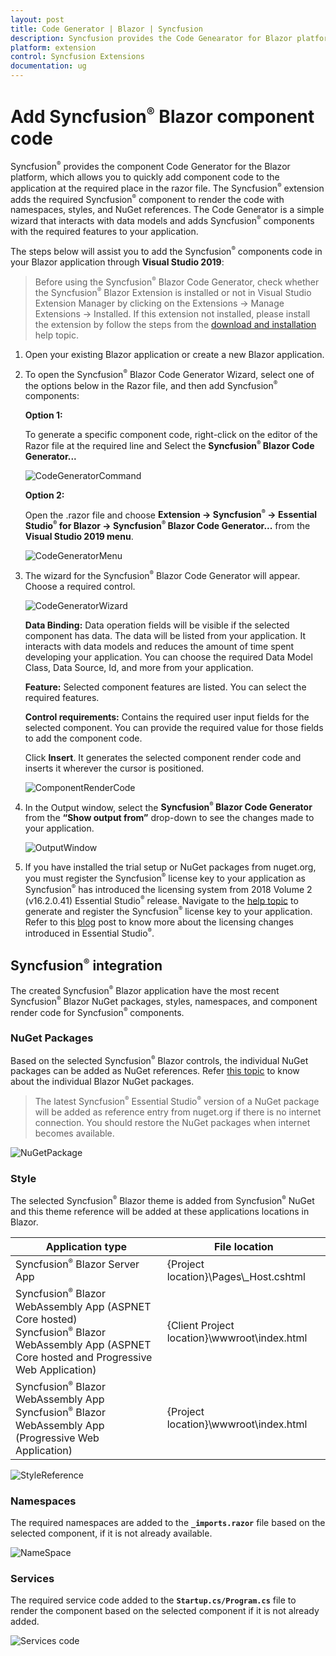 ```yaml
---
layout: post
title: Code Generator | Blazor | Syncfusion
description: Syncfusion provides the Code Genearator for Blazor platform to add a Syncfusion Blazor component code in the Blazor application
platform: extension
control: Syncfusion Extensions
documentation: ug
---
```


# Add Syncfusion<sup style="font-size:70%">&reg;</sup> Blazor component code


Syncfusion<sup style="font-size:70%">&reg;</sup> provides the component Code Generator for the Blazor platform, which allows you to quickly add component code to the application at the required place in the razor file. The Syncfusion<sup style="font-size:70%">&reg;</sup> extension adds the required Syncfusion<sup style="font-size:70%">&reg;</sup> component to render the code with namespaces, styles, and NuGet references. The Code Generator is a simple wizard that interacts with data models and adds Syncfusion<sup style="font-size:70%">&reg;</sup> components with the required features to your application.

The steps below will assist you to add the Syncfusion<sup style="font-size:70%">&reg;</sup> components code in your Blazor application through **Visual Studio 2019**:

> Before using the Syncfusion<sup style="font-size:70%">&reg;</sup> Blazor Code Generator, check whether the Syncfusion<sup style="font-size:70%">&reg;</sup> Blazor Extension is installed or not in Visual Studio Extension Manager by clicking on the Extensions -> Manage Extensions -> Installed. If this extension not installed, please install the extension by follow the steps from the [download and installation](https://blazor.Syncfusion.com/documentation/visual-studio-integration/visual-studio-extensions/download-and-installation/) help topic.

1. Open your existing Blazor application or create a new Blazor application.

2. To open the Syncfusion<sup style="font-size:70%">&reg;</sup> Blazor Code Generator Wizard, select one of the options below in the Razor file, and then add Syncfusion<sup style="font-size:70%">&reg;</sup> components:

    **Option 1:**

    To generate a specific component code, right-click on the editor of the Razor file at the required line and Select the **Syncfusion<sup style="font-size:70%">&reg;</sup> Blazor Code Generator...**

    ![CodeGeneratorCommand](images/Code-Generator-Command.PNG)

    **Option 2:**

    Open the .razor file and choose **Extension -> Syncfusion<sup style="font-size:70%">&reg;</sup> -> Essential Studio<sup style="font-size:70%">&reg;</sup> for Blazor -> Syncfusion<sup style="font-size:70%">&reg;</sup> Blazor Code Generator...** from the **Visual Studio 2019 menu**.

    ![CodeGeneratorMenu](images/Code-Generator-Menu.PNG)

3. The wizard for the Syncfusion<sup style="font-size:70%">&reg;</sup> Blazor Code Generator will appear. Choose a required control.

    ![CodeGeneratorWizard](images/Code-Generator-MainWizard.png)

    **Data Binding:** Data operation fields will be visible if the selected component has data. The data will be listed from your application. It interacts with data models and reduces the amount of time spent developing your application. You can choose the required Data Model Class, Data Source, Id, and more from your application.

    **Feature:** Selected component features are listed. You can select the required features.

    **Control requirements:** Contains the required user input fields for the selected component. You can provide the required value for those fields to add the component code.

    Click **Insert**. It generates the selected component render code and inserts it wherever the cursor is positioned.

    ![ComponentRenderCode](images/Code-Generator-ComponentRenderCode.PNG)

4. In the Output window, select the **Syncfusion<sup style="font-size:70%">&reg;</sup> Blazor Code Generator** from the **“Show output from”** drop-down to see the changes made to your application.

    ![OutputWindow](images/Code-Generator-OutputWindow.PNG)

5. If you have installed the trial setup or NuGet packages from nuget.org, you must register the Syncfusion<sup style="font-size:70%">&reg;</sup> license key to your application as Syncfusion<sup style="font-size:70%">&reg;</sup> has introduced the licensing system from 2018 Volume 2 (v16.2.0.41) Essential Studio<sup style="font-size:70%">&reg;</sup> release. Navigate to the [help topic](https://help.Syncfusion.com/common/essential-studio/licensing/overview#how-to-generate-Syncfusion-license-key) to generate and register the Syncfusion<sup style="font-size:70%">&reg;</sup> license key to your application. Refer to this [blog](https://www.Syncfusion.com/blogs/post/whats-new-in-2018-volume-2.aspx) post to know more about the licensing changes introduced in Essential Studio<sup style="font-size:70%">&reg;</sup>.

## Syncfusion<sup style="font-size:70%">&reg;</sup> integration

The created Syncfusion<sup style="font-size:70%">&reg;</sup> Blazor application have the most recent Syncfusion<sup style="font-size:70%">&reg;</sup> Blazor NuGet packages, styles, namespaces, and component render code for Syncfusion<sup style="font-size:70%">&reg;</sup> components.

### NuGet Packages

Based on the selected Syncfusion<sup style="font-size:70%">&reg;</sup> Blazor controls, the individual NuGet packages can be added as NuGet references. Refer [this topic](https://blazor.Syncfusion.com/staging/documentation/nuget-packages/) to know about the individual Blazor NuGet packages.

> The latest Syncfusion<sup style="font-size:70%">&reg;</sup> Essential Studio<sup style="font-size:70%">&reg;</sup> version of a NuGet package will be added as reference entry from nuget.org if there is no internet connection. You should restore the NuGet packages when internet becomes available.

![NuGetPackage](images/Code-Generator-NuGetPackage.PNG)

### Style

The selected Syncfusion<sup style="font-size:70%">&reg;</sup> Blazor theme is added from Syncfusion<sup style="font-size:70%">&reg;</sup> NuGet and this theme reference will be added at these applications locations in Blazor.

| Application type  | File location  |
|---|---|
| Syncfusion<sup style="font-size:70%">&reg;</sup> Blazor Server App | {Project location}\Pages\\_Host.cshtml |
| Syncfusion<sup style="font-size:70%">&reg;</sup> Blazor WebAssembly App (ASPNET Core hosted) <br/> Syncfusion<sup style="font-size:70%">&reg;</sup> Blazor WebAssembly App (ASPNET Core hosted and Progressive Web Application) | {Client Project location}\wwwroot\index.html  |
| Syncfusion<sup style="font-size:70%">&reg;</sup> Blazor WebAssembly App <br/> Syncfusion<sup style="font-size:70%">&reg;</sup> Blazor WebAssembly App (Progressive Web Application) | {Project location}\wwwroot\index.html|

![StyleReference](images/Code-Generator-CDNLink.PNG)

### Namespaces

The required namespaces are added to the **`_imports.razor`** file based on the selected component, if it is not already available.

![NameSpace](images/Code-Generator-NameSpace.PNG)

### Services

The required service code added to the **`Startup.cs/Program.cs`** file to render the component based on the selected component if it is not already added.

![Services code](images/Code-Generator-ServicesCode.PNG)
